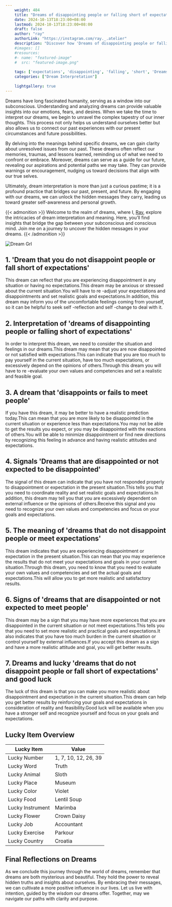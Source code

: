 ```yaml
---
    weight: 484
    title: "Dreams of disappointing people or falling short of expectations"  # Assuming 'title' column exists
    date: 2024-10-13T18:23:00+08:00
    lastmod: 2024-10-13T18:23:00+08:00
    draft: false
    author: "ray"
    authorLink: "https://instagram.com/ray._.atelier"
    description: "Discover how 'Dreams of disappointing people or falling short of expectations' can interpret your future and uncover its significant meanings in your life."
    #images: []
    #resources:
    #- name: "featured-image"
    #  src: "featured-image.png"
    
    tags: ['expectations', 'disappointing', 'falling', 'short', 'Dreams', 'people']
    categories: ["Dream Interpretation"]
    
    lightgallery: true
---
```

    
Dreams have long fascinated humanity, serving as a window into our subconscious. Understanding and analyzing dreams can provide valuable insights into our emotions, fears, and desires. When we take the time to interpret our dreams, we begin to unravel the complex tapestry of our inner thoughts. This process not only helps us understand ourselves better but also allows us to connect our past experiences with our present circumstances and future possibilities.

By delving into the meanings behind specific dreams, we can gain clarity about unresolved issues from our past. These dreams often reflect our memories, traumas, and lessons learned, reminding us of what we need to confront or embrace. Moreover, dreams can serve as a guide for our future, revealing our aspirations and potential paths we may take. They can provide warnings or encouragement, nudging us toward decisions that align with our true selves.

Ultimately, dream interpretation is more than just a curious pastime; it is a profound practice that bridges our past, present, and future. By engaging with our dreams, we can unlock the hidden messages they carry, leading us toward greater self-awareness and personal growth.

{{< admonition >}}
Welcome to the realm of dreams, where I, [Ray](https://instagram.com/ray._.atelier), explore the intricacies of dream interpretation and meaning. Here, you’ll find insights that bridge the gap between your subconscious and conscious mind. Join me on a journey to uncover the hidden messages in your dreams.
{{< /admonition >}}

![Dream Grl](https://cdn.pixabay.com/photo/2017/11/02/03/35/gothic-2910057_1280.jpg "Dream Grl")

## 1. 'Dream that you do not disappoint people or fall short of expectations'
This dream can reflect that you are experiencing disappointment in any situation or having no expectations.This dream may be anxious or stressed about the current situation.You will have to re -adjust your expectations and disappointments and set realistic goals and expectations.In addition, this dream may inform you of the uncomfortable feelings coming from yourself, so it can be helpful to seek self -reflection and self -change to deal with it.

## 2. Interpretation of 'dreams of disappointing people or falling short of expectations'
In order to interpret this dream, we need to consider the situation and feelings in our dreams.This dream may mean that you are now disappointed or not satisfied with expectations.This can indicate that you are too much to pay yourself in the current situation, have too much expectations, or excessively depend on the opinions of others.Through this dream you will have to re -evaluate your own values and competencies and set a realistic and feasible goal.

## 3. A dream that 'disappoints or fails to meet people'
If you have this dream, it may be better to have a realistic prediction today.This can mean that you are more likely to be disappointed in the current situation or experience less than expectations.You may not be able to get the results you expect, or you may be disappointed with the reactions of others.You will be able to minimize disappointment or find new directions by recognizing this feeling in advance and having realistic attitudes and expectations.

## 4. Signals 'Dreams that are disappointed or not expected to be disappointed'
The signal of this dream can indicate that you have not responded properly to disappointment or expectation in the present situation.This tells you that you need to coordinate reality and set realistic goals and expectations.In addition, this dream may tell you that you are excessively dependent on external influence or the opinions of others.Receive this signal and you need to recognize your own values and competencies and focus on your goals and expectations.

## 5. The meaning of 'dreams that do not disappoint people or meet expectations'
This dream indicates that you are experiencing disappointment or expectation in the present situation.This can mean that you may experience the results that do not meet your expectations and goals in your current situation.Through this dream, you need to know that you need to evaluate your own values and competencies and set the actual goals and expectations.This will allow you to get more realistic and satisfactory results.

## 6. Signs of 'dreams that are disappointed or not expected to meet people'
This dream may be a sign that you may have more experiences that you are disappointed in the current situation or not meet expectations.This tells you that you need to set more realistic and practical goals and expectations.It also indicates that you have too much burden in the current situation or control yourself by external influences.If you accept this dream as a sign and have a more realistic attitude and goal, you will get better results.

## 7. Dreams and lucky 'dreams that do not disappoint people or fall short of expectations' and good luck
The luck of this dream is that you can make you more realistic about disappointment and expectation in the current situation.This dream can help you get better results by reinforcing your goals and expectations in consideration of reality and feasibility.Good luck will be available when you have a stronger self and recognize yourself and focus on your goals and expectations.

## Lucky Item Overview
| Lucky Item          | Value              |
|---------------|--------------------|
| Lucky Number        | 1, 7, 10, 12, 26, 39  |
| Lucky Word          | Truth |
| Lucky Animal        | Sloth |
| Lucky Place         | Museum     |
| Lucky Color         | Violet     |
| Lucky Food          | Lentil Soup      |
| Lucky Instrument    | Marimba |
| Lucky Flower        | Crown Daisy    |
| Lucky Job           | Accountant       |
| Lucky Exercise      | Parkour  |
| Lucky Country       | Croatia    |


##  Final Reflections on Dreams

As we conclude this journey through the world of dreams, remember that dreams are both mysterious and beautiful. They hold the power to reveal hidden truths and insights about ourselves. By embracing their messages, we can cultivate a more positive influence in our lives. Let us live with intention, guided by the wisdom our dreams offer. Together, may we navigate our paths with clarity and purpose.
